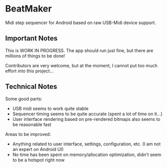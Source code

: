 BeatMaker
=========

Midi step sequencer for Android based on raw USB-Midi device support.

Important Notes
---------------

This is WORK IN PROGRESS. The app should run just fine, but there are millions of things to be done!

Contributors are very welcome, but at the moment, I cannot put too much effort into this project...


Technical Notes
---------------

Some good parts:

- USB midi seems to work quite stable
- Sequencer timing seems to be quite accurate (spent a lot of time on it...)
- User interface rendering based on pre-rendered bitmaps also seems to be reasonable fast

Areas to be improved:

- Anything related to user interface, settings, configuration, etc. (I am not an expert on Android UI)
- No time has been spent on memory/allocation optimization, didn't seem to be a hotspot right now
